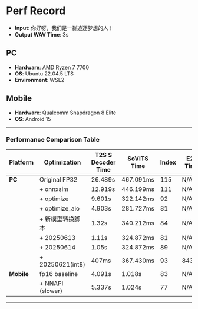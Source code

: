 # Perf Record

* **Input**: 你好呀，我们是一群追逐梦想的人！
* **Output WAV Time**: 3s

## **PC**

* **Hardware**: AMD Ryzen 7 7700
* **OS**: Ubuntu 22.04.5 LTS
* **Environment**: WSL2

## **Mobile**

* **Hardware**: Qualcomm Snapdragon 8 Elite
* **OS**: Android 15

---

### **Performance Comparison Table**

| Platform   | Optimization     | T2S S Decoder Time | SoVITS Time | Index | E2E Time|
| ---------- | ---------------- | ------------------ | ----------- | ----- | ------- |
| **PC**     | Original FP32    | 26.489s            | 467.091ms   | 115   |  N/A    |
|            | + onnxsim        | 12.919s            | 446.199ms   | 111   |  N/A    |
|            | + optimize       | 9.601s             | 322.142ms   | 92    |  N/A    |
|            | + optimize\_aio  | 4.903s             | 281.727ms   | 81    |  N/A    |
|            | + 新模型转换脚本  | 1.32s              | 340.212ms   | 84    |  N/A    |
|            | + 20250613       | 1.11s              | 324.872ms   | 81    |  N/A    |
|            | + 20250614       | 1.05s              | 324.872ms   | 89    |  N/A    |
|            | + 20250621(int8) | 407ms              | 367.430ms   | 93    |  843ms  |
| **Mobile** | fp16 baseline    | 4.091s             | 1.018s      | 83    |  N/A    |
|            | + NNAPI (slower) | 5.337s             | 1.024s      | 77    |  N/A    |

---
